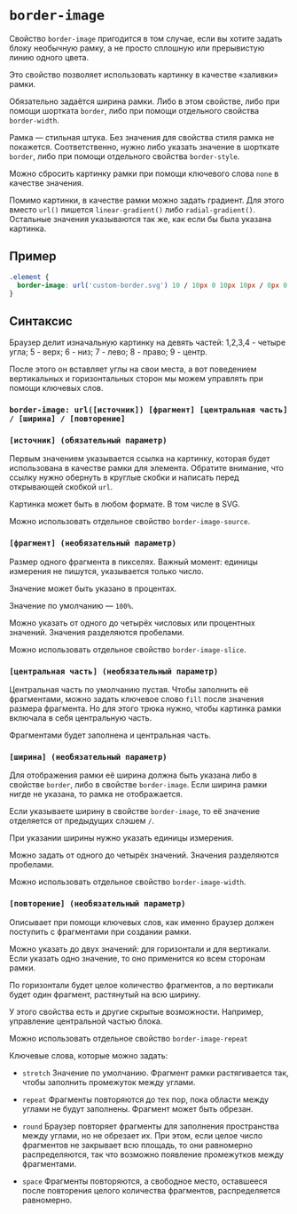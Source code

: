 # `border-image`

Свойство `border-image` пригодится в том случае, если вы хотите задать блоку необычную рамку, а не просто сплошную или прерывистую линию одного цвета.

Это свойство позволяет использовать картинку в качестве «заливки» рамки.

Обязательно задаётся ширина рамки. Либо в этом свойстве, либо при помощи шортката `border`, либо при помощи отдельного свойства `border-width`.

Рамка — стильная штука. Без значения для свойства стиля рамка не покажется. Соответственно, нужно либо указать значение в шорткате `border`, либо при помощи отдельного свойства `border-style`.

Можно сбросить картинку рамки при помощи ключевого слова `none` в качестве значения.

Помимо картинки, в качестве рамки можно задать градиент. Для этого вместо `url()` пишется `linear-gradient()` либо `radial-gradient()`. Остальные значения указываются так же, как если бы была указана картинка.

## Пример

```css
.element {
  border-image: url('custom-border.svg') 10 / 10px 0 10px 10px / 0px 0 stretch;
}
```

## Синтаксис

Браузер делит изначальную картинку на девять частей:
1,2,3,4 - четыре угла; 5 - верх; 6 - низ; 7 - лево; 8 - право; 9 - центр.

После этого он вставляет углы на свои места, а вот поведением вертикальных и горизонтальных сторон мы можем управлять при помощи ключевых слов.

### `border-image: url([источник]) [фрагмент] [центральная часть] / [ширина] / [повторение]`

### `[источник] (обязательный параметр)`

Первым значением указывается ссылка на картинку, которая будет использована в качестве рамки для элемента. Обратите внимание, что ссылку нужно обернуть в круглые скобки и написать перед открывающей скобкой `url`.

Картинка может быть в любом формате. В том числе в SVG.

Можно использовать отдельное свойство `border-image-source`.

### `[фрагмент] (необязательный параметр)`

Размер одного фрагмента в пикселях. Важный момент: единицы измерения не пишутся, указывается только число.

Значение может быть указано в процентах.

Значение по умолчанию — `100%`.

Можно указать от одного до четырёх числовых или процентных значений. Значения разделяются пробелами.

Можно использовать отдельное свойство `border-image-slice`.

### `[центральная часть] (необязательный параметр)`

Центральная часть по умолчанию пустая. Чтобы заполнить её фрагментами, можно задать ключевое слово `fill` после значения размера фрагмента. Но для этого трюка нужно, чтобы картинка рамки включала в себя центральную часть.

Фрагментами будет заполнена и центральная часть.

### `[ширина] (необязательный параметр)`

Для отображения рамки её ширина должна быть указана либо в свойстве `border`, либо в свойстве `border-image`. Если ширина рамки нигде не указана, то рамка не отображается.

Если указываете ширину в свойстве `border-image`, то её значение отделяется от предыдущих слэшем `/`.

При указании ширины нужно указать единицы измерения.

Можно задать от одного до четырёх значений. Значения разделяются пробелами.

Можно использовать отдельное свойство `border-image-width`.

### `[повторение] (необязательный параметр)`

Описывает при помощи ключевых слов, как именно браузер должен поступить с фрагментами при создании рамки.

Можно указать до двух значений: для горизонтали и для вертикали. Если указать одно значение, то оно применится ко всем сторонам рамки.

По горизонтали будет целое количество фрагментов, а по вертикали будет один фрагмент, растянутый на всю ширину.

У этого свойства есть и другие скрытые возможности. Например, управление центральной частью блока.

Можно использовать отдельное свойство `border-image-repeat`

Ключевые слова, которые можно задать:

- `stretch`
  Значение по умолчанию. Фрагмент рамки растягивается так, чтобы заполнить промежуток между углами.

- `repeat`
  Фрагменты повторяются до тех пор, пока области между углами не будут заполнены. Фрагмент может быть обрезан.

- `round`
  Браузер повторяет фрагменты для заполнения пространства между углами, но не обрезает их. При этом, если целое число фрагментов не закрывает всю площадь, то они равномерно распределяются, так что возможно появление промежутков между фрагментами.

- `space`
  Фрагменты повторяются, а свободное место, оставшееся после повторения целого количества фрагментов, распределяется равномерно.
